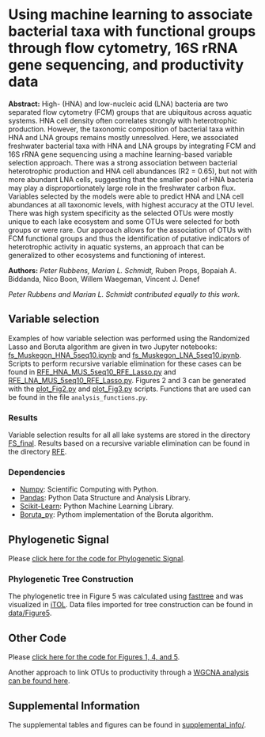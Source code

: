 # Using machine learning to associate bacterial taxa with functional groups through flow cytometry, 16S rRNA gene sequencing, and productivity data

**Abstract:** High- (HNA) and low-nucleic acid (LNA) bacteria are two separated flow cytometry (FCM) groups that are ubiquitous across aquatic systems. HNA cell density often correlates strongly with heterotrophic production. However, the taxonomic composition of bacterial taxa within HNA and LNA groups remains mostly unresolved. Here, we associated freshwater bacterial taxa with HNA and LNA groups by integrating FCM and 16S rRNA gene sequencing using a machine learning-based variable selection approach. There was a strong association between bacterial heterotrophic production and HNA cell abundances (R2 = 0.65), but not with more abundant LNA cells, suggesting that the smaller pool of HNA bacteria may play a disproportionately large role in the freshwater carbon flux. Variables selected by the models were able to predict HNA and LNA cell abundances at all taxonomic levels, with highest accuracy at the OTU level. There was high system specificity as the selected OTUs were mostly unique to each lake ecosystem and some OTUs were selected for both groups or were rare. Our approach allows for the association of OTUs with FCM functional groups and thus the identification of putative indicators of heterotrophic activity in aquatic systems, an approach that can be generalized to other ecosystems and functioning of interest. 

**Authors:** *Peter Rubbens, Marian L. Schmidt,* Ruben Props, Bopaiah A. Biddanda, Nico Boon, Willem Waegeman, Vincent J. Denef  


*Peter Rubbens and Marian L. Schmidt contributed equally to this work.*  


## Variable selection
Examples of how variable selection was performed using the Randomized Lasso and Boruta algorithm are given in two Jupyter notebooks: [fs_Muskegon_HNA_5seq10.ipynb](https://github.com/rprops/HNA_LNA_productivity/blob/master/fs_Muskegon_HNA_5seq10.ipynb) and [fs_Muskegon_LNA_5seq10.ipynb](https://github.com/rprops/HNA_LNA_productivity/blob/master/fs_Muskegon_LNA_5seq10.ipynb). Scripts to perform recursive variable elimination for these cases can be found in [RFE_HNA_MUS_5seq10_RFE_Lasso.py](https://github.com/rprops/HNA_LNA_productivity/blob/master/RFE_HNA_MUS_5seq10_RFE_Lasso.py) and [RFE_LNA_MUS_5seq10_RFE_Lasso.py](https://github.com/rprops/HNA_LNA_productivity/blob/master/RFE_LNA_MUS_5seq10_RFE_Lasso.py). Figures 2 and 3 can be generated with the [plot_Fig2.py](https://github.com/rprops/HNA_LNA_productivity/blob/master/plot_Fig2.py) and [plot_Fig3.py](https://github.com/rprops/HNA_LNA_productivity/blob/master/plot_Fig3.py) scripts. Functions that are used can be found in the file `analysis_functions.py`. 

### Results
Variable selection results for all all lake systems are stored in the directory [FS_final](https://github.com/rprops/HNA_LNA_productivity/tree/master/FS_final). Results based on a  recursive variable elimination can be found in the directory [RFE](https://github.com/rprops/HNA_LNA_productivity/tree/master/RFE). 

### Dependencies
* [Numpy](http://www.numpy.org/): Scientific Computing with Python. 
* [Pandas](https://pandas.pydata.org): Python Data Structure and Analysis Library. 
* [Scikit-Learn](http://scikit-learn.org/stable/): Python Machine Learning Library. 
* [Boruta_py](https://github.com/scikit-learn-contrib/boruta_py): Pythom implementation of the Boruta algorithm. 


## Phylogenetic Signal
Please [click here for the code for Phylogenetic Signal](Analysis.html).  

### Phylogenetic Tree Construction  
The phylogenetic tree in Figure 5 was calculated using [fasttree](http://www.microbesonline.org/fasttree/) and was visualized in [iTOL](https://itol.embl.de/). Data files imported for tree construction can be found in [data/Figure5](data/Figure5).  

## Other Code  
Please [click here for the code for Figures 1, 4, and 5](Analysis.html).  

Another approach to link OTUs to productivity through a [WGCNA analysis can be found here](WGCNA_analysis.html). 

## Supplemental Information  
The supplemental tables and figures can be found in [supplemental_info/](supplemental_info/).
